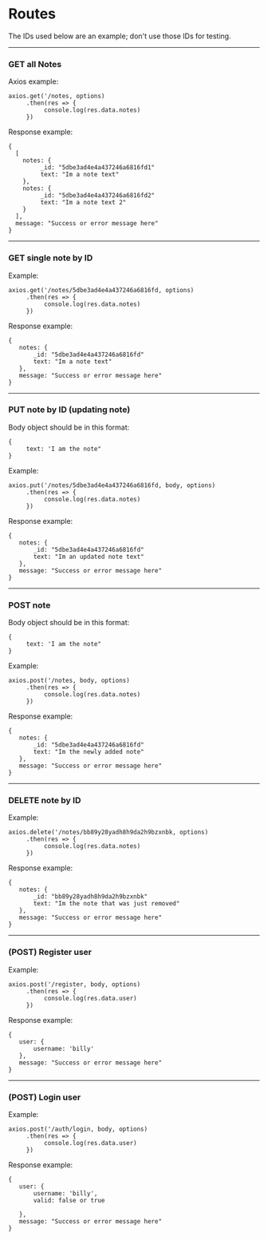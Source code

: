 # Routes

The IDs used below are an example; don't use those IDs for testing.

---

### **GET** all Notes
Axios example: 
```
axios.get('/notes, options)
     .then(res => {
          console.log(res.data.notes)
     })
```

Response example: 
```
{
  [
    notes: {
         _id: "5dbe3ad4e4a437246a6816fd1"
         text: "Im a note text"
    },
    notes: {
         _id: "5dbe3ad4e4a437246a6816fd2"
         text: "Im a note text 2"
    }
  ],
  message: "Success or error message here"
}
```
---

### **GET** single note by ID
Example: 
```
axios.get('/notes/5dbe3ad4e4a437246a6816fd, options)
     .then(res => {
          console.log(res.data.notes)
     })
```

Response example: 
```
{
   notes: {
       _id: "5dbe3ad4e4a437246a6816fd"
       text: "Im a note text"
   },
   message: "Success or error message here"
}
```

---

### **PUT** note by ID (updating note)
Body object should be in this format:
```
{
     text: 'I am the note"
}
```

Example: 
```
axios.put('/notes/5dbe3ad4e4a437246a6816fd, body, options)
     .then(res => {
          console.log(res.data.notes)
     })
```

Response example: 
```
{
   notes: {
       _id: "5dbe3ad4e4a437246a6816fd"
       text: "Im an updated note text"
   },
   message: "Success or error message here"
}
```

---

### **POST** note

Body object should be in this format:
```
{
     text: 'I am the note"
}
```

Example: 
```
axios.post('/notes, body, options)
     .then(res => {
          console.log(res.data.notes)
     })
```

Response example: 
```
{
   notes: {
       _id: "5dbe3ad4e4a437246a6816fd"
       text: "Im the newly added note"
   },
   message: "Success or error message here"
}
```

---

### **DELETE** note by ID
Example: 
```
axios.delete('/notes/bb89y28yadh8h9da2h9bzxnbk, options)
     .then(res => {
          console.log(res.data.notes)
     })
```

Response example: 
```
{
   notes: {
       _id: "bb89y28yadh8h9da2h9bzxnbk"
       text: "Im the note that was just removed"
   },
   message: "Success or error message here"
}
```

---

### **(POST)** Register user
Example: 
```
axios.post('/register, body, options)
     .then(res => {
          console.log(res.data.user)
     })
```

Response example: 
```
{
   user: {
       username: 'billy'
   },
   message: "Success or error message here"
}
```

---

### **(POST)** Login user
Example: 
```
axios.post('/auth/login, body, options)
     .then(res => {
          console.log(res.data.user)
     })
```

Response example: 
```
{
   user: {
       username: 'billy',
       valid: false or true
       
   },
   message: "Success or error message here"
}
```
